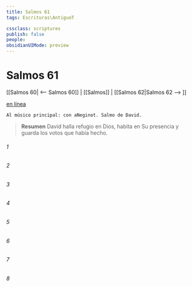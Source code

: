 ```yaml
---
title: Salmos 61
tags: Escrituras\AntiguoT

cssclass: scriptures
publish: false
people:
obsidianUIMode: preview
---
```


# Salmos 61
[[Salmos 60| <-- Salmos 60]] | [[Salmos]] | [[Salmos 62|Salmos 62 --> ]]

[en línea](https://churchofjesuschrist.org/study/scriptures/ot/ps/61?lang=spa)

```
Al músico principal: con aNeginot. Salmo de David.
```

> __Resumen__
David halla refugio en Dios, habita en Su presencia y guarda los votos que había hecho.

###### 1 


###### 2 


###### 3 


###### 4 


###### 5 


###### 6 


###### 7 


###### 8 


